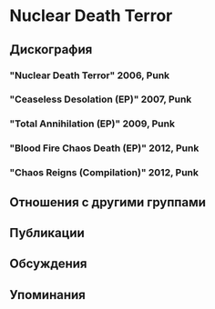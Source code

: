 # Nuclear Death Terror



## Дискография

### "Nuclear Death Terror" 2006, Punk



### "Ceaseless Desolation (EP)" 2007, Punk



### "Total Annihilation (EP)" 2009, Punk



### "Blood Fire Chaos Death (EP)" 2012, Punk



### "Chaos Reigns (Compilation)" 2012, Punk




## Отношения с другими группами


## Публикации


## Обсуждения


## Упоминания

